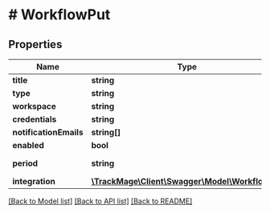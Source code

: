 # # WorkflowPut

## Properties

Name | Type | Description | Notes
------------ | ------------- | ------------- | -------------
**title** | **string** |  | 
**type** | **string** |  | 
**workspace** | **string** |  | 
**credentials** | **string** |  | [optional] 
**notificationEmails** | **string[]** |  | [optional] 
**enabled** | **bool** |  | 
**period** | **string** | applies only to out | 
**integration** | [**\TrackMage\Client\Swagger\Model\WorkflowPut**](WorkflowPut.md) |  | [optional] 

[[Back to Model list]](../../README.md#documentation-for-models) [[Back to API list]](../../README.md#documentation-for-api-endpoints) [[Back to README]](../../README.md)


